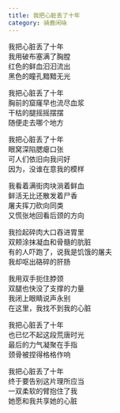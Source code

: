 ```yaml
---
title: 我把心脏丢了十年
category: 骑鹿闲咏
---
```


我把心脏丢了十年<br>
我用破布塞满了胸膛<br>
红色的鲜血汩汩流出<br>
黑色的瞳孔黯黯无光

我把心脏丢了十年<br>
胸前的窟窿早也流尽血浆<br>
干枯的腿摇摇摆摆<br>
随便走去哪个地方

我把心脏丢了十年<br>
眼窝深陷腮瘪口张<br>
可人们依旧向我问好<br>
因为，没谁在意我的模样

我看着满街肉块淌着鲜血<br>
鲜活无比还散发着尸香<br>
屠夫挥刀砍向同类<br>
又慌张地回看后颈的方向

我捡起碎肉大口吞进胃里<br>
双颊涂抹凝血和骨髓的肮脏<br>
有的人吓跑了，说我是饥饿的屠夫<br>
我却呕出硌碎的肝肠

我用双手扼住脖颈<br>
双腿也快没了支撑的力量<br>
我闭上眼睛说声永别<br>
在这里，我找不到我的心脏

我把心脏丢了十年<br>
也已忆不起这段荒唐时光<br>
最后的力气凝聚在手指<br>
颈骨被捏得格格作响

我把心脏丢了十年<br>
终于要告别这片理所应当<br>
一双柔软的臂抱住了我<br>
她愿和我共享她的心脏
